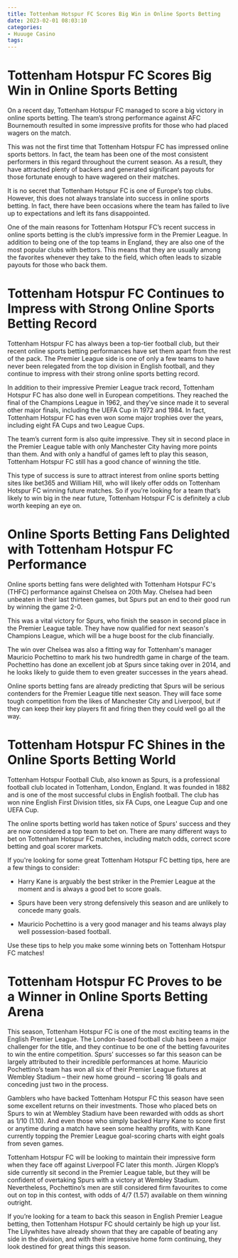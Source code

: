 ```yaml
---
title: Tottenham Hotspur FC Scores Big Win in Online Sports Betting
date: 2023-02-01 08:03:10
categories:
- Huuuge Casino
tags:
---
```



#  Tottenham Hotspur FC Scores Big Win in Online Sports Betting

On a recent day, Tottenham Hotspur FC managed to score a big victory in online sports betting. The team’s strong performance against AFC Bournemouth resulted in some impressive profits for those who had placed wagers on the match.

This was not the first time that Tottenham Hotspur FC has impressed online sports bettors. In fact, the team has been one of the most consistent performers in this regard throughout the current season. As a result, they have attracted plenty of backers and generated significant payouts for those fortunate enough to have wagered on their matches.

It is no secret that Tottenham Hotspur FC is one of Europe’s top clubs. However, this does not always translate into success in online sports betting. In fact, there have been occasions where the team has failed to live up to expectations and left its fans disappointed.

One of the main reasons for Tottenham Hotspur FC’s recent success in online sports betting is the club’s impressive form in the Premier League. In addition to being one of the top teams in England, they are also one of the most popular clubs with bettors. This means that they are usually among the favorites whenever they take to the field, which often leads to sizable payouts for those who back them.

#  Tottenham Hotspur FC Continues to Impress with Strong Online Sports Betting Record

Tottenham Hotspur FC has always been a top-tier football club, but their recent online sports betting performances have set them apart from the rest of the pack. The Premier League side is one of only a few teams to have never been relegated from the top division in English football, and they continue to impress with their strong online sports betting record.

In addition to their impressive Premier League track record, Tottenham Hotspur FC has also done well in European competitions. They reached the final of the Champions League in 1962, and they’ve since made it to several other major finals, including the UEFA Cup in 1972 and 1984. In fact, Tottenham Hotspur FC has even won some major trophies over the years, including eight FA Cups and two League Cups.

The team’s current form is also quite impressive. They sit in second place in the Premier League table with only Manchester City having more points than them. And with only a handful of games left to play this season, Tottenham Hotspur FC still has a good chance of winning the title.

This type of success is sure to attract interest from online sports betting sites like bet365 and William Hill, who will likely offer odds on Tottenham Hotspur FC winning future matches. So if you’re looking for a team that’s likely to win big in the near future, Tottenham Hotspur FC is definitely a club worth keeping an eye on.

#  Online Sports Betting Fans Delighted with Tottenham Hotspur FC Performance

Online sports betting fans were delighted with Tottenham Hotspur FC's (THFC) performance against Chelsea on 20th May. Chelsea had been unbeaten in their last thirteen games, but Spurs put an end to their good run by winning the game 2-0.

This was a vital victory for Spurs, who finish the season in second place in the Premier League table. They have now qualified for next season's Champions League, which will be a huge boost for the club financially.

The win over Chelsea was also a fitting way for Tottenham's manager Mauricio Pochettino to mark his two hundredth game in charge of the team. Pochettino has done an excellent job at Spurs since taking over in 2014, and he looks likely to guide them to even greater successes in the years ahead.

Online sports betting fans are already predicting that Spurs will be serious contenders for the Premier League title next season. They will face some tough competition from the likes of Manchester City and Liverpool, but if they can keep their key players fit and firing then they could well go all the way.

#  Tottenham Hotspur FC Shines in the Online Sports Betting World

Tottenham Hotspur Football Club, also known as Spurs, is a professional football club located in Tottenham, London, England. It was founded in 1882 and is one of the most successful clubs in English football. The club has won nine English First Division titles, six FA Cups, one League Cup and one UEFA Cup.

The online sports betting world has taken notice of Spurs' success and they are now considered a top team to bet on. There are many different ways to bet on Tottenham Hotspur FC matches, including match odds, correct score betting and goal scorer markets.

If you're looking for some great Tottenham Hotspur FC betting tips, here are a few things to consider:

* Harry Kane is arguably the best striker in the Premier League at the moment and is always a good bet to score goals.

* Spurs have been very strong defensively this season and are unlikely to concede many goals.

* Mauricio Pochettino is a very good manager and his teams always play well possession-based football.

Use these tips to help you make some winning bets on Tottenham Hotspur FC matches!

#  Tottenham Hotspur FC Proves to be a Winner in Online Sports Betting Arena

This season, Tottenham Hotspur FC is one of the most exciting teams in the English Premier League. The London-based football club has been a major challenger for the title, and they continue to be one of the betting favourites to win the entire competition. Spurs’ successes so far this season can be largely attributed to their incredible performances at home. Mauricio Pochettino’s team has won all six of their Premier League fixtures at Wembley Stadium – their new home ground – scoring 18 goals and conceding just two in the process.

Gamblers who have backed Tottenham Hotspur FC this season have seen some excellent returns on their investments. Those who placed bets on Spurs to win at Wembley Stadium have been rewarded with odds as short as 1/10 (1.10). And even those who simply backed Harry Kane to score first or anytime during a match have seen some healthy profits, with Kane currently topping the Premier League goal-scoring charts with eight goals from seven games.

Tottenham Hotspur FC will be looking to maintain their impressive form when they face off against Liverpool FC later this month. Jürgen Klopp’s side currently sit second in the Premier League table, but they will be confident of overtaking Spurs with a victory at Wembley Stadium. Nevertheless, Pochettino’s men are still considered firm favourites to come out on top in this contest, with odds of 4/7 (1.57) available on them winning outright.

If you’re looking for a team to back this season in English Premier League betting, then Tottenham Hotspur FC should certainly be high up your list. The Lilywhites have already shown that they are capable of beating any side in the division, and with their impressive home form continuing, they look destined for great things this season.
